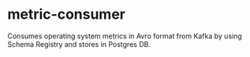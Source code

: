 # metric-consumer
Consumes operating system metrics in Avro format from Kafka by using Schema Registry and
stores in Postgres DB.

